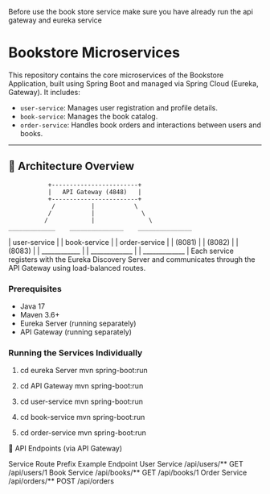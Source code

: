 Before use the book store service make sure you have already run the api gateway and eureka service

# Bookstore Microservices

This repository contains the core microservices of the Bookstore Application, built using Spring Boot and managed via Spring Cloud (Eureka, Gateway). It includes:

- `user-service`: Manages user registration and profile details.
- `book-service`: Manages the book catalog.
- `order-service`: Handles book orders and interactions between users and books.

---

## 🧱 Architecture Overview

               +------------------------+
               |   API Gateway (4848)   |
               +------------------------+
                /          |           \
               /           |             \
              /            |               \
    _____________    _______________    _______________             
  | user-service |  | book-service  |  | order-service |
  |    (8081)    |  |     (8082)    |  |     (8083)    |
  | ____________ |  | _____________ |  | _____________ |
Each service registers with the Eureka Discovery Server and communicates through the API Gateway using load-balanced routes.

### Prerequisites

- Java 17
- Maven 3.6+
- Eureka Server (running separately)
- API Gateway (running separately)

### Running the Services Individually

1. cd eureka Server
mvn spring-boot:run

2. cd API Gateway
mvn spring-boot:run

3. cd user-service
mvn spring-boot:run

4. cd book-service
mvn spring-boot:run

5. cd order-service
mvn spring-boot:run

🔧 API Endpoints (via API Gateway)

Service	Route Prefix	Example Endpoint
User Service	/api/users/**	GET /api/users/1
Book Service	/api/books/**	GET /api/books/1
Order Service	/api/orders/**	POST /api/orders

